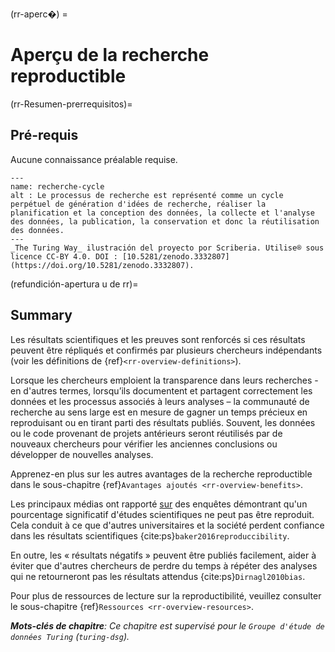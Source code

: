 (rr-aperc�) =
# Aperçu de la recherche reproductible

(rr-Resumen-prerrequisitos)=
## Pré-requis

Aucune connaissance préalable requise.

```{figure} ../figures/research-cycle.jpg
---
name: recherche-cycle
alt : Le processus de recherche est représenté comme un cycle perpétuel de génération d'idées de recherche, réaliser la planification et la conception des données, la collecte et l'analyse des données, la publication, la conservation et donc la réutilisation des données. 
---
_The Turing Way_ ilustración del proyecto por Scriberia. Utilise® sous licence CC-BY 4.0. DOI : [10.5281/zenodo.3332807](https://doi.org/10.5281/zenodo.3332807).
```

(refundición-apertura u de rr)=
## Summary

Les résultats scientifiques et les preuves sont renforcés si ces résultats peuvent être répliqués et confirmés par plusieurs chercheurs indépendants (voir les définitions de {ref}`<rr-overview-definitions>`).

Lorsque les chercheurs emploient la transparence dans leurs recherches - en d'autres termes, lorsqu’ils documentent et partagent correctement les données et les processus associés à leurs analyses – la communauté de recherche au sens large est en mesure de gagner un temps précieux en reproduisant ou en tirant parti des résultats publiés. Souvent, les données ou le code provenant de projets antérieurs seront réutilisés par de nouveaux chercheurs pour vérifier les anciennes conclusions ou développer de nouvelles analyses.

Apprenez-en plus sur les autres avantages de la recherche reproductible dans le sous-chapitre {ref}`Avantages ajoutés <rr-overview-benefits>`.

Les principaux médias ont rapporté [sur](https://www.theguardian.com/science/2018/aug/27/attempt-to-replicate-major-social-scientific-findings-of-past-decade-fails) des enquêtes démontrant qu'un pourcentage significatif d'études scientifiques ne peut pas être reproduit. Cela conduit à ce que d'autres universitaires et la société perdent confiance dans les résultats scientifiques {cite:ps}`baker2016reproduccibility`.

En outre, les « résultats négatifs » peuvent être publiés facilement, aider à éviter que d'autres chercheurs de perdre du temps à répéter des analyses qui ne retourneront pas les résultats attendus {cite:ps}`Dirnagl2010bias`.

Pour plus de ressources de lecture sur la reproductibilité, veuillez consulter le sous-chapitre {ref}`Ressources <rr-overview-resources>`.

***Mots-clés de chapitre**: Ce chapitre est supervisé pour le `Groupe d'étude de données Turing` (`turing-dsg`).*
